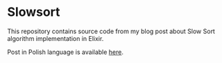 # Slowsort

This repository contains source code from my blog post about Slow Sort algorithm implementation in Elixir.

Post in Polish language is available [here](https://github.com/Koziolek/elixir-slowsort).
 